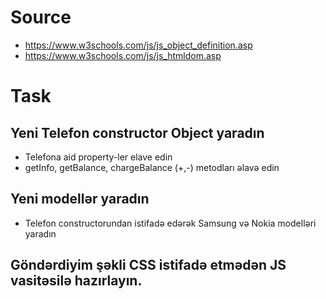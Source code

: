 # Source
- https://www.w3schools.com/js/js_object_definition.asp
- https://www.w3schools.com/js/js_htmldom.asp

# Task
## Yeni Telefon constructor Object yaradın
- Telefona aid property-ler elave edin
- getInfo, getBalance, chargeBalance (+,-) metodları əlavə edin

## Yeni modellər yaradın
- Telefon constructorundan istifadə edərək Samsung və Nokia modelləri yaradın

## Göndərdiyim şəkli CSS istifadə etmədən JS vasitəsilə hazırlayın.
